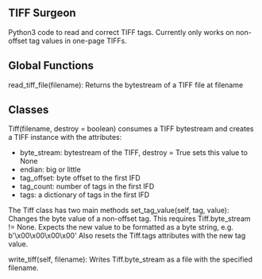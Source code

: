 ## TIFF Surgeon
Python3 code to read and correct TIFF tags. Currently only works on non-offset tag values in one-page TIFFs.

## Global Functions
read_tiff_file(filename):
Returns the bytestream of a TIFF file at filename

## Classes
Tiff(filename, destroy = boolean) consumes a TIFF bytestream and creates a TIFF instance with the attributes:
* byte_stream: bytestream of the TIFF, destroy = True sets this value to None
* endian: big or little
* tag_offset: byte offset to the first IFD
* tag_count: number of tags in the first IFD
* tags: a dictionary of tags in the first IFD

The Tiff class has two main methods
set_tag_value(self, tag, value):
Changes the byte value of a non-offset tag. This requires Tiff.byte_stream != None. Expects the new value to be formatted as a byte string, e.g. b'\x00\x00\x00\x00' Also resets the Tiff.tags attributes with the new tag value.

write_tiff(self, filename):
Writes Tiff.byte_stream as a file with the specified filename.
